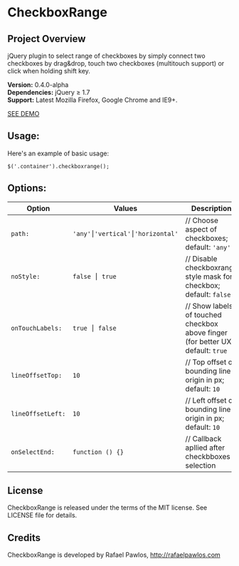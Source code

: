 CheckboxRange
=============


Project Overview
----------------

jQuery plugin to select range of checkboxes by simply connect two checkboxes by drag&drop, touch two checkboxes (multitouch support) or click when holding shift key.  

**Version:** 0.4.0-alpha  
**Dependencies:** jQuery ≥ 1.7  
**Support:** Latest Mozilla Firefox, Google Chrome and IE9+.   

[SEE DEMO](http://rafaelpawlos.com/checkboxrange)

Usage:
----------------

Here's an example of basic usage:

	$('.container').checkboxrange();


Options:
----------------

Option            | Values                              | Description
----------------- | ----------------------------------- | -----------
`path:`           | `'any'⎮'vertical'⎮'horizontal'`     | // Choose aspect of checkboxes; default: `'any'`
`noStyle:`        | `false ⎮ true`                      | // Disable checkboxrange style mask for checkbox; default: `false`
`onTouchLabels:`  | `true ⎮ false`                      | // Show labels of touched checkbox above finger (for better UX); default: `true`
`lineOffsetTop:`  | `10`                                | // Top offset of bounding line origin in px; default: `10`
`lineOffsetLeft:` | `10`                                | // Left offset of bounding line origin in px; default: `10`
`onSelectEnd:`    | `function () {}`                    | // Callback apllied after checkbboxes selection


License
----------------

CheckboxRange is released under the terms of the MIT license. See LICENSE file for details.


Credits
----------------

CheckboxRange is developed by Rafael Pawlos, http://rafaelpawlos.com
